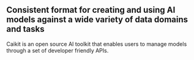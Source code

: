 ## Consistent format for creating and using AI models against a wide variety of data domains and tasks

Caikit is an open source AI toolkit that enables users to manage models through a set of developer friendly APIs.
